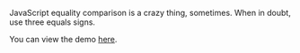 JavaScript equality comparison is a crazy thing, sometimes.
When in doubt, use three equals signs.

You can view the demo [here](http://dorey.github.io/JavaScript-Equality-Table/).
